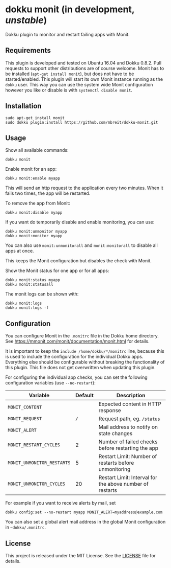 # dokku monit (in development, *unstable*)

Dokku plugin to monitor and restart failing apps with Monit.

## Requirements

This plugin is developed and tested on Ubuntu 16.04 and Dokku 0.8.2.
Pull requests to support other distributions are of course welcome.
Monit has to be installed (`apt-get install monit`), but does not have
to be started/enabled. This plugin will start its own Monit instance
running as the `dokku` user. This way you can use the system wide Monit
configuration however you like or disable is with
`systemctl disable monit`.

## Installation

```shell
sudo apt-get install monit
sudo dokku plugin:install https://github.com/mbreit/dokku-monit.git
```

## Usage

Show all available commands:

```shell
dokku monit
```

Enable monit for an app:

```shell
dokku monit:enable myapp
```

This will send an http request to the application every two minutes.
When it fails two times, the app will be restarted.

To remove the app from Monit:

```shell
dokku monit:disable myapp
```

If you want do temporarily disable and enable monitoring, you can use:

```shell
dokku monit:unmonitor myapp
dokku monit:monitor myapp
```

You can also use `monit:unmonitorall` and `monit:monitorall`
to disable all apps at once.

This keeps the Monit configuration but disables the check with
Monit.

Show the Monit status for one app or for all apps:

```shell
dokku monit:status myapp
dokku monit:statusall
```

The monit logs can be shown with:

```shell
dokku monit:logs
dokku monit:logs -f
```

## Configuration

You can configure Monit in the `.monitrc` file in the Dokku home directory.
See https://mmonit.com/monit/documentation/monit.html for details.

It is important to keep the `include /home/dokku/*/monitrc` line,
because this is used to include the configuration for the individual
Dokku apps. Everything else should be configurable without breaking
the functionality of this plugin. This file does not get overwritten
when updating this plugin.

For configuring the individual app checks, you can set the
following configuration variables (use `--no-restart`):

| Variable                   | Default | Description                                              |
| ---                        |     --- | ---                                                      |
| `MONIT_CONTENT`            |         | Expected content in HTTP response                        |
| `MONIT_REQUEST`            |     `/` | Request path, eg. `/status`                              |
| `MONIT_ALERT`              |         | Mail address to notify on state changes                  |
| `MONIT_RESTART_CYCLES`     |       2 | Number of failed checks before restarting the app        |
| `MONIT_UNMONITOR_RESTARTS` |       5 | Restart Limit: Number of restarts before unmonitoring    |
| `MONIT_UNMONITOR_CYCLES`   |      20 | Restart Limit: Interval for the above number of restarts |

For example if you want to receive alerts by mail, set

```shell
dokku config:set --no-restart myapp MONIT_ALERT=myaddress@example.com
```

You can also set a global alert mail address in the
global Monit configuration in `~dokku/.monitrc`.

## License

This project is released under the MIT License. See the
[LICENSE](LICENSE) file for details.
